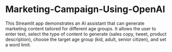 # Marketing-Campaign-Using-OpenAI
This Streamlit app demonstrates an AI assistant that can generate marketing content tailored for different age groups. It allows the user to enter text, select the type of content to generate (sales copy, tweet, product description), choose the target age group (kid, adult, senior citizen), and set a word limit.
